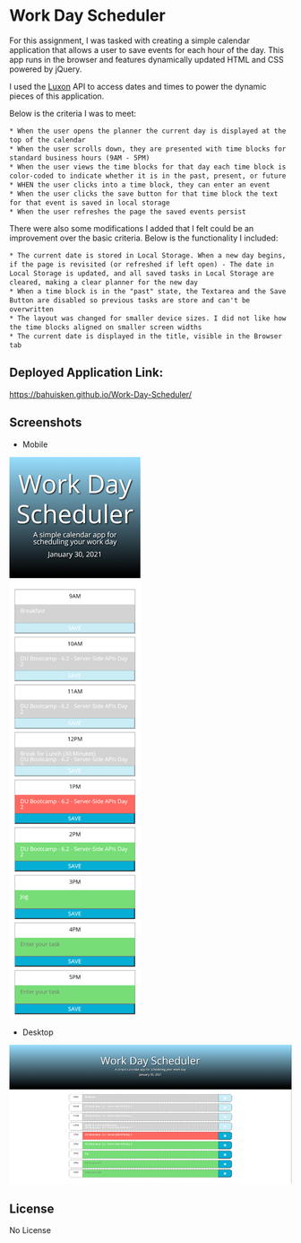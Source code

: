 # Work Day Scheduler

For this assignment, I was tasked with creating a simple calendar application that allows a user to save events for each hour of the day. This app runs in the browser and features dynamically updated HTML and CSS powered by jQuery.

I used the [Luxon](https://moment.github.io/luxon/) API to access dates and times to power the dynamic pieces of this application. 

Below is the criteria I was to meet:

    * When the user opens the planner the current day is displayed at the top of the calendar
    * When the user scrolls down, they are presented with time blocks for standard business hours (9AM - 5PM)
    * When the user views the time blocks for that day each time block is color-coded to indicate whether it is in the past, present, or future
    * WHEN the user clicks into a time block, they can enter an event
    * When the user clicks the save button for that time block the text for that event is saved in local storage
    * When the user refreshes the page the saved events persist

There were also some modifications I added that I felt could be an improvement over the basic criteria. Below is the functionality I included:

    * The current date is stored in Local Storage. When a new day begins, if the page is revisited (or refreshed if left open) - The date in Local Storage is updated, and all saved tasks in Local Storage are cleared, making a clear planner for the new day
    * When a time block is in the "past" state, the Textarea and the Save Button are disabled so previous tasks are store and can't be overwritten
    * The layout was changed for smaller device sizes. I did not like how the time blocks aligned on smaller screen widths
    * The current date is displayed in the title, visible in the Browser tab

## Deployed Application Link:

https://bahuisken.github.io/Work-Day-Scheduler/

## Screenshots

- Mobile

![Mobile Work Day Scheduler demo](./assets/images/work-day-scheduler-mobile-screenshot.png)

- Desktop

![Desktop Work Day Scheduler demo](./assets/images/work-day-scheduler-desktop-screenshot.png)

## License

No License
